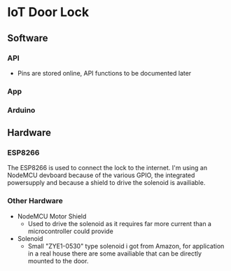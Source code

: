 # IoT Door Lock
## Software
### API
* Pins are stored online, API functions to be documented later

### App

### Arduino


## Hardware
### ESP8266
The ESP8266 is used to connect the lock to the internet. I'm using an NodeMCU devboard because of the various GPIO, the integrated powersupply and because a shield to drive the solenoid is availiable.
### Other Hardware
* NodeMCU Motor Shield
    * Used to drive the solenoid as it requires far more current than a microcontroller could provide
* Solenoid
    * Small "ZYE1-0530" type solenoid i got from Amazon, for application in a real house there are some availiable that can be directly mounted to the door.
